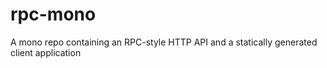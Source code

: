 # rpc-mono

A mono repo containing an RPC-style HTTP API and a statically generated client application
